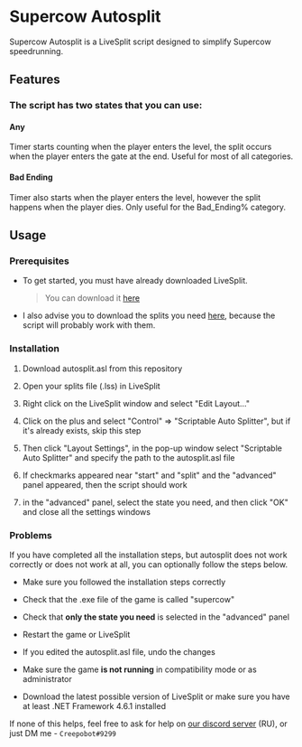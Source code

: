 # Supercow Autosplit

Supercow Autosplit is a LiveSplit script designed to simplify Supercow speedrunning.

## Features

### The script has two states that you can use:

#### Any
Timer starts counting when the player enters the level, the split occurs when the player enters the gate at the end. Useful for most of all categories.

#### Bad Ending
Timer also starts when the player enters the level, however the split happens when the player dies. Only useful for the Bad_Ending% category.

## Usage

### Prerequisites

* To get started, you must have already downloaded LiveSplit.
     > You can download it [here](https://livesplit.org/)
     
* I also advise you to download the splits you need [here](https://www.speedrun.com/super_cow/resources), because the script will probably work with them.

### Installation

1. Download autosplit.asl from this repository

2. Open your splits file (.lss) in LiveSplit

3. Right click on the LiveSplit window and select "Edit Layout..."

4. Click on the plus and select "Control" => "Scriptable Auto Splitter", but if it's already exists, skip this step

5. Then click "Layout Settings", in the pop-up window select "Scriptable Auto Splitter" and specify the path to the autosplit.asl file

6. If checkmarks appeared near "start" and "split" and the "advanced" panel appeared, then the script should work

7. in the "advanced" panel, select the state you need, and then click "OK" and close all the settings windows

### Problems

If you have completed all the installation steps, but autosplit does not work correctly or does not work at all, you can optionally follow the steps below.

* Make sure you followed the installation steps correctly

* Check that the .exe file of the game is called "supercow"

* Check that **only the state you need** is selected in the "advanced" panel

* Restart the game or LiveSplit

* If you edited the autosplit.asl file, undo the changes

* Make sure the game **is not running** in compatibility mode or as administrator

* Download the latest possible version of LiveSplit or make sure you have at least .NET Framework 4.6.1 installed

If none of this helps, feel free to ask for help on [our discord server](https://discord.com/invite/JzCvwh5) (RU), or just DM me - `Creepobot#9299`
